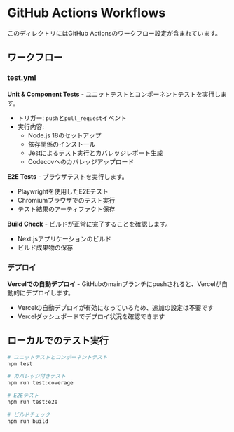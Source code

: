 # GitHub Actions Workflows

このディレクトリにはGitHub Actionsのワークフロー設定が含まれています。

## ワークフロー

### test.yml
**Unit & Component Tests** - ユニットテストとコンポーネントテストを実行します。

- トリガー: `push`と`pull_request`イベント
- 実行内容:
  - Node.js 18のセットアップ
  - 依存関係のインストール
  - Jestによるテスト実行とカバレッジレポート生成
  - Codecovへのカバレッジアップロード

**E2E Tests** - ブラウザテストを実行します。

- Playwrightを使用したE2Eテスト
- Chromiumブラウザでのテスト実行
- テスト結果のアーティファクト保存

**Build Check** - ビルドが正常に完了することを確認します。

- Next.jsアプリケーションのビルド
- ビルド成果物の保存

### デプロイ

**Vercelでの自動デプロイ** - GitHubのmainブランチにpushされると、Vercelが自動的にデプロイします。

- Vercelの自動デプロイが有効になっているため、追加の設定は不要です
- Vercelダッシュボードでデプロイ状況を確認できます

## ローカルでのテスト実行

```bash
# ユニットテストとコンポーネントテスト
npm test

# カバレッジ付きテスト
npm run test:coverage

# E2Eテスト
npm run test:e2e

# ビルドチェック
npm run build
```

